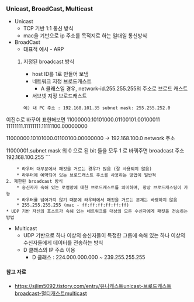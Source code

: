 ### Unicast, BroadCast, Multicast

* Unicast
    * TCP 기반 1:1 통신 방식
    * mac을 기반으로 ip 주소를 목적지로 하는 일대일 통신방식
* BroadCast
    * 대표적 예시 - ARP
    1. 지정된 broadcast 방식
        * host ID를 1로 만들어 보냄
        * 네트워크 지정 브로드캐스트
            * A 클래스일 경우, network-id.255.255.255의 주소로 브로드 캐스트
        * 서브넷 지정 브로드캐스트

        ```
        예) 내 PC 주소 : 192.168.101.35 subnet mask: 255.255.252.0 
이진수로 바꾸어 표현해보면 
11000000.10101000.01100101.00100011 
11111111.11111111.11111100.00000000 

11000000.10101000.01100100.00000000 -> 192.168.100.0 network 주소 

11000001.subnet mask 의 0 으로 된 bit 들을 모두 1 로 바꿔주면 broadcast 주소 192.168.100.255
        ```

        * 라우터 대부분에서 패킷을 거르는 경우가 많음 (잘 사용되지 않음)
        * 라우터에 예약되어 있는 브로드캐스트 주소를 사용하는 방법이 일반적
    2. 제한된 broadcast 방식
        * 송신자가 속해 있는 로컬망에 대한 브로드캐스트를 의미하며, 항상 브로드캐스팅이 가능
        * 라우터를 넘어가지 않기 때문에 라우터에서 패킷을 거르는 문제는 바랭하지 않음
        * 255.255.255.255 (mac - ff:ff:ff:ff:ff:ff)
    * UDP 기반 자신의 호스트가 속해 있는 네트워크를 대상의 모든 수신자에게 패킷을 전송하는 방법
* Multicast
    * UDP 기반으로 하나 이상의 송신자들이 특정한 그룹에 속해 있는 하나 이상의 수신자들에게 데이터를 전송하는 방식
    * D 클래스의 IP 주소 이용
        * D 클래스 : 224.000.000.000 \~ 239.255.255.255

#### 참고 자료

* https://sjlim5092.tistory.com/entry/유니캐스트unicast-브로드캐스트broadcast-멀티캐스트multicast
